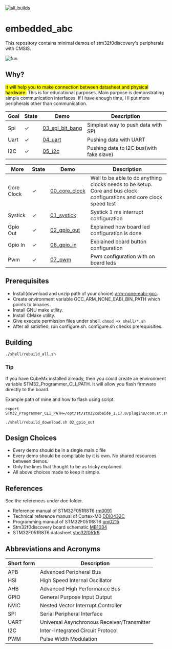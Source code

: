 ![all_builds](https://github.com/aslansq/embedded_abc/actions/workflows/c-cpp.yml/badge.svg)

# embedded_abc
This repository contains minimal demos of stm32f0discovery's peripherals with CMSIS.

![fun](./doc/boardFun.gif "fun")  

## Why?
<mark>It will help you to make connection between datasheet and physical hardware.</mark>
This is for educational purposes. Main purpose is demonstrating simple communication interfaces. If I have enough time, I ll put more peripherals other than communication.

|Goal|State|Demo|Description|
|-|-|-|-|
|Spi|&#x2713;|[03_spi_bit_bang](./03_spi_bit_bang/README.md)|Simplest way to push data with SPI|
|Uart|&#x2713;|[04_uart](./04_uart/README.md)|Pushing data with UART|
|I2C|&#x2713;|[05_i2c](./05_i2c/README.md)|Pushing data to I2C bus(with fake slave)|

|More|State|Demo|Description|
|-|-|-|-|
|Core Clock|&#x2713;|[00_core_clock](./00_core_clk/README.md)|Well to be able to do anything clocks needs to be setup. Core and bus clock configurations and core clock speed test|
|Systick|&#x2713;|[01_systick](./01_systick/README.md)|Systick 1 ms interrupt configuration|
|Gpio Out|&#x2713;|[02_gpio_out](./02_gpio_out/README.md)|Explained how board led configuration is done|
|Gpio In|&#x2713;|[06_gpio_in](./06_gpio_in/README.md)|Explained board button configuration|
|Pwm|&#x2713;|[07_pwm](./07_pwm/README.md)|Pwm configuration with on board leds|

## Prerequisites
* Install(download and unzip path of your choice) [arm-none-eabi-gcc](https://developer.arm.com/tools-and-software/open-source-software/developer-tools/gnu-toolchain/gnu-rm/downloads).
* Create environment variable GCC_ARM_NONE_EABI_BIN_PATH which points to binaries.
* Install GNU make utility.
* Install CMake utility.
* Give execute permission files under shell. ```chmod +x shell/*.sh```
* After all satisfied, run configure.sh. configure.sh checks prerequisities.

## Building
```
./shell/rebuild_all.sh
```

### Tip
If you have CubeMx installed already, then you could create an environment variable STM32_Programmer_CLI_PATH. It will allow you flash firmware directly to the board.  
  
Example path of mine and how to flash using script.
```
export STM32_Programmer_CLI_PATH=/opt/st/stm32cubeide_1.17.0/plugins/com.st.stm32cube.ide.mcu.externaltools.cubeprogrammer.linux64_2.2.0.202409170845/tools/bin
```
```
./shell/rebuild_download.sh 02_gpio_out

```

## Design Choices
* Every demo should be in a single main.c file
* Every demo should be compilable by it is own. No shared resources between demos.
* Only the lines that thought to be as tricky explained.
* All above choices made to keep it simple.

## References
See the references under doc folder.
* Reference manual of STM32F051R8T6 [rm0091](./doc/rm0091-stm32f0x1stm32f0x2stm32f0x8-advanced-armbased-32bit-mcus-stmicroelectronics.pdf)
* Technical reference manual of Cortex-M0 [DDI0432C](./doc/DDI0432C_cortex_m0_r0p0_trm.pdf)
* Programming manual of STM32F051R8T6 [pm0215](./doc/pm0215-stm32f0-series-cortexm0-programming-manual-stmicroelectronics.pdf)
* Stm32f0discovery board schematic [MB1034](./doc/MB1034.pdf)
* STM32F051R8T6 datasheet [stm32f051r8](./doc/stm32f051r8.pdf)

## Abbreviations and Acronyms
|Short form|Description|
|-|-|
|APB|Advanced Peripheral Bus|
|HSI|High Speed Internal Oscillator|
|AHB|Advanced High Performance Bus|
|GPIO|General Purpose Input Output|
|NVIC|Nested Vector Interrupt Controller|
|SPI|Serial Peripheral Interface|
|UART|Universal Asynchronous Receiver/Transmitter|
|I2C|Inter-Integrated Circuit Protocol|
|PWM|Pulse Width Modulation|